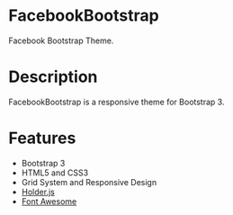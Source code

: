 # FacebookBootstrap
Facebook Bootstrap Theme.

# Description
FacebookBootstrap is a responsive theme for Bootstrap 3.
# Features
- Bootstrap 3
- HTML5 and CSS3
- Grid System and Responsive Design
- [Holder.js](http://imsky.github.io/holder)
- [Font Awesome](https://fortawesome.github.io/Font-Awesome/)
